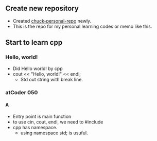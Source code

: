 ## Create new repository

- Created [chuck-personal-repo](https://github.com/chuck0523/chuck-personal-repo) newly.
- This is the repo for my personal learning codes or memo like this.

## Start to learn cpp

### Hello, world!

- Did Hello world! by cpp
- cout << "Hello, world!" << endl;
  - Std out string with break line.

### atCoder 050

#### A

- Entry point is main function
- to use cin, cout, endl, we need to #include <iostream>
- cpp has namespace.
  - using namespace std; is usuful.
